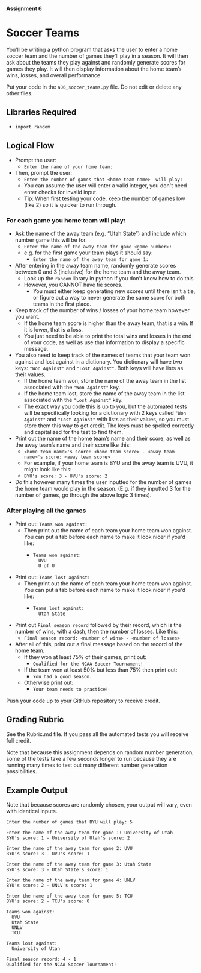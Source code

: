 #### Assignment 6
# Soccer Teams
You’ll be writing a python program that asks the user to enter a home soccer team and the number of games they’ll play in a season. It will then ask about the teams they play against and randomly generate scores for games they play. It will then display information about the home team’s wins, losses, and overall performance

Put your code in the `a06_soccer_teams.py` file. Do not edit or delete any other files.

## Libraries Required
- `import random`

## Logical Flow
- Prompt the user:
    - `Enter the name of your home team: `
- Then, prompt the user:
    - `Enter the number of games that <home team name>  will play: `
    - You can assume the user will enter a valid integer, you don't need enter checks for invalid input.
    - Tip: When first testing your code, keep the number of games low (like 2) so it is quicker to run through.

### For each game you home team will play:
- Ask the name of the away team (e.g. “Utah State”) and include which number 
game this will be for.
  - `Enter the name of the away team for game <game number>: `
  - e.g. for the first game your team plays it should say:
    - `Enter the name of the away team for game 1: `
- After entering in the away team name, randomly generate scores between 0 and 3 (inclusive) for the home team and the away team.
    - Look up the `random` library in python if you don't know how to do this.
    - However, you CANNOT have tie scores.
      - You must either keep generating new scores until there isn't a tie, or figure out a way to never generate the same score for both teams in the first place. 
- Keep track of the number of wins / losses of your home team however you want.
  - If the home team score is higher than the away team, that is a win. If it is lower, that is a loss.
  - You just need to be able to print the total wins and losses in the end of your code, as well as use that information to display a specific message.
- You also need to keep track of the names of teams that your team won against and lost against in a dictionary. You dictionary will have two keys: `"Won Against"` and `"Lost Against"`. Both keys will have lists as their values.
    - If the home team won, store the name of the away team in the list associated with the `"Won Against"` key.
    - If the home team lost, store the name of the away team in the list associated with the `"Lost Against"` key.
    - The exact way you code this is up to you, but the automated tests will be specifically looking for a dictionary with 2 keys called `"Won Against"` and `"Lost Against"` with lists as their values, so you must store them this way to get credit. The keys must be spelled correctly and capitalized for the test to find them.
- Print out the name of the home team’s name and their score, as well as the away team’s name and their score like this:
    - `<home team name>'s score: <home team score> - <away team name>'s score: <away team score>`
    - For example, if your home team is BYU and the away team is UVU, it might look like this:
    - `BYU's score: 3 - UVU's score: 2`
- Do this however many times the user inputted for the number of games the home team would play in the season. (E.g. if they inputted 3 for the number of games, go through the above logic 3 times).

### After playing all the games
- Print out: `Teams won against:` 
    - Then print out the name of each team your home team won against. You can put a tab before each name to make it look nicer if you'd like:
      - ```
        Teams won against:
          UVU
          U of U
        ```
- Print out: `Teams lost against:` 
  - Then print out the name of each team your home team won against. You can put a tab before each name to make it look nicer if you'd like:
    - ```
      Teams lost against:
        Utah State
      ```
- Print out `Final season record` followed by their record, which is the number of wins, with a dash, then the number of losses. Like this: 
  - `Final season record: <number of wins> - <number of losses>`
- After all of this, print out a final message based on the record of the home team. 
    - If they won at least 75% of their games, print out:
      - `Qualified for the NCAA Soccer Tournament!` 
    - If the team won at least 50% but less than 75% then print out:
      - `You had a good season.` 
    - Otherwise print out:
      - `Your team needs to practice!`

Push your code up to your GitHub repository to receive credit. 

## Grading Rubric
See the Rubric.md file. If you pass all the automated tests you will receive full credit.

Note that because this assignment depends on random number generation, some of the tests take a few seconds longer to run because they are running many times to test out many different number generation possibilities.

## Example Output
Note that because scores are randomly chosen, your output will vary, even with identical inputs.

```Enter the name of your home team: BYU
Enter the number of games that BYU will play: 5

Enter the name of the away team for game 1: University of Utah
BYU's score: 1 - University of Utah's score: 2

Enter the name of the away team for game 2: UVU
BYU's score: 3 - UVU's score: 1

Enter the name of the away team for game 3: Utah State
BYU's score: 3 - Utah State's score: 1

Enter the name of the away team for game 4: UNLV
BYU's score: 2 - UNLV's score: 1

Enter the name of the away team for game 5: TCU
BYU's score: 2 - TCU's score: 0

Teams won against:
  UVU
  Utah State
  UNLV
  TCU

Teams lost against:
  University of Utah

Final season record: 4 - 1
Qualified for the NCAA Soccer Tournament!
```
